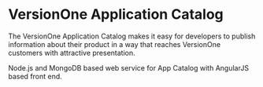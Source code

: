 # VersionOne Application Catalog

The VersionOne Application Catalog makes it easy for developers to publish information about their product in a way that reaches VersionOne customers with attractive presentation.

Node.js and MongoDB based web service for App Catalog with AngularJS based front end.